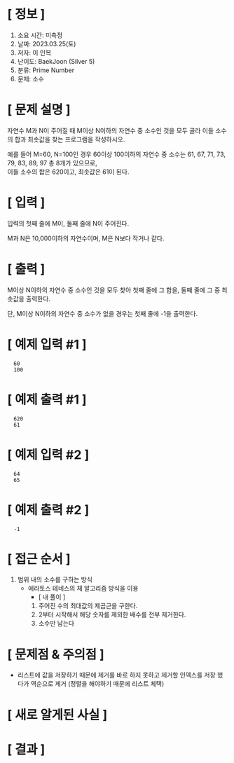 # **[ 정보 ]**
1. 소요 시간: 미측정
2. 날짜: 2023.03.25(토)
3. 저자: 이 인복
4. 난이도: BaekJoon (Silver 5)
5. 분류: Prime Number
6. 문제: 소수

# **[ 문제 설명 ]**
자연수 M과 N이 주어질 때 M이상 N이하의 자연수 중 소수인 것을 모두 골라 이들 소수의 합과 최솟값을 찾는 프로그램을 작성하시오.  

예를 들어 M=60, N=100인 경우 60이상 100이하의 자연수 중 소수는 61, 67, 71, 73, 79, 83, 89, 97 총 8개가 있으므로,  
이들 소수의 합은 620이고, 최솟값은 61이 된다.

# **[ 입력 ]**
입력의 첫째 줄에 M이, 둘째 줄에 N이 주어진다.   

M과 N은 10,000이하의 자연수이며, M은 N보다 작거나 같다.

# **[ 출력 ]**
M이상 N이하의 자연수 중 소수인 것을 모두 찾아 첫째 줄에 그 합을, 둘째 줄에 그 중 최솟값을 출력한다.   

단, M이상 N이하의 자연수 중 소수가 없을 경우는 첫째 줄에 -1을 출력한다.

# **[ 예제 입력 #1 ]**
      60
      100
# **[ 예제 출력 #1 ]**
      620
      61
# **[ 예제 입력 #2 ]**
      64
      65
# **[ 예제 출력 #2 ]**
      -1

# **[ 접근 순서 ]**
1. 범위 내의 소수를 구하는 방식
   - 에라토스 테네스의 체 알고리즘 방식을 이용
      - [ 내 풀이 ]
      1. 주어진 수의 최대값의 제곱근을 구한다.
      2. 2부터 시작해서 해당 숫자를 제외한 배수를 전부 제거한다.
      3. 소수만 남는다

# **[ 문제점 & 주의점 ]**
- 리스트에 값을 저장하기 때문에 제거를 바로 하지 못하고 제거할 인덱스를 저장 했다가 역순으로 제거 (정렬을 해야하기 때문에 리스트 체택)

# **[ 새로 알게된 사실 ]**

# **[ 결과 ]**

